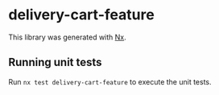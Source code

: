 # delivery-cart-feature

This library was generated with [Nx](https://nx.dev).

## Running unit tests

Run `nx test delivery-cart-feature` to execute the unit tests.
